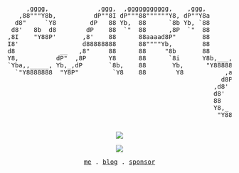 <pre align="center" style="background-color: unset;">

     ,gggg,             ,ggg,  ,ggggggggggg,    ,ggg,         gg 
   ,88"""Y8b,          dP""8I dP"""88""""""Y8, dP""Y8a        88 
  d8"     `Y8         dP   88 Yb,  88      `8b Yb, `88        88 
 d8'   8b  d8        dP    88  `"  88      ,8P  `"  88        88 
,8I    "Y88P'       ,8'    88      88aaaad8P"       88        88 
I8'                 d88888888      88""""Yb,        88        88 
d8            __   ,8"     88      88     "8b       88       ,88 
Y8,          dP"  ,8P      Y8      88      `8i      Y8b,___,d888 
`Yba,,_____, Yb,_,dP       `8b,    88       Yb,      "Y88888P"88,
  `"Y8888888  "Y8P"         `Y8    88        Y8           ,ad8888
                                                         d8P" 88 
                                                       ,d8'   88 
                                                       d8'    88 
                                                       88     88 
                                                       Y8,_ _,88 
                                                        "Y888P"  

</pre>
<p align="center">
     <img align="center" src="https://github-readme-stats.vercel.app/api?username=cary-hu&show_icons=true&theme=graywhite&count_private=true&include_all_commits=true" />
</p>
<p align="center">
     <img align="center" src="https://github-readme-stats.vercel.app/api/top-langs/?username=cary-hu&layout=compact)](https://github.com/anuraghazra/github-readme-stats" />
</p>

<p align="center">
  <samp>
    <a href="https://cary.zhongting.icu">me</a> .
    <a href="https://docs.zhongting.icu">blog</a> .
    <a href="https://github.com/sponsors/cary-hu">sponsor</a>
  </samp>
</p>

